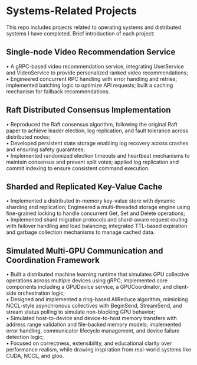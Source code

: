 # Systems-Related Projects
 
This repo includes projects related to operating systems and distributed systems I have completed. Brief introduction of each project:  
    
## Single-node Video Recommendation Service  
•	A gRPC-based video recommendation service, integrating UserService and VideoService to provide personalized ranked video recommendations;  
•	Engineered concurrent RPC handling with error handling and retries; implemented batching logic to optimize API requests; built a caching mechanism for fallback recommendations.  

## Raft Distributed Consensus Implementation  
•	Reproduced the Raft consensus algorithm, following the original Raft paper to achieve leader election, log replication, and fault tolerance across distributed nodes;  
•	Developed persistent state storage enabling log recovery across crashes and ensuring safety guarantees;  
•	Implemented randomized election timeouts and heartbeat mechanisms to maintain consensus and prevent split votes; applied log replication and commit indexing to ensure consistent command execution.   

## Sharded and Replicated Key-Value Cache  
•	Implemented a distributed in-memory key-value store with dynamic sharding and replication; Engineered a multi-threaded storage engine using fine-grained locking to handle concurrent Get, Set and Delete operations;   
•	Implemented shard migration protocols and shard-aware request routing with failover handling and load balancing; integrated TTL-based expiration and garbage collection mechanisms to manage cached data.  

## Simulated Multi-GPU Communication and Coordination Framework  
•	Built a distributed machine learning runtime that simulates GPU collective operations across multiple devices using gRPC; implemented core components including a GPUDevice service, a GPUCoordinator, and client-side orchestration logic;  
•	Designed and implemented a ring-based AllReduce algorithm, mimicking NCCL-style asynchronous collectives with BeginSend, StreamSend, and stream status polling to simulate non-blocking GPU behavior;  
•	Simulated host-to-device and device-to-host memory transfers with address range validation and file-backed memory models; implemented error handling, communicator lifecycle management, and device failure detection logic;  
•	Focused on correctness, extensibility, and educational clarity over performance realism, while drawing inspiration from real-world systems like CUDA, NCCL, and gloo.  
